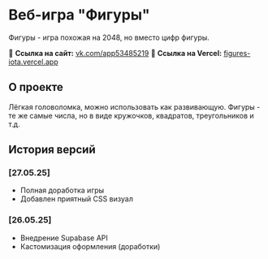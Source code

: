 # Веб-игра "Фигуры"

Фигуры - игра похожая на 2048, но вместо цифр фигуры.

🔗 **Ссылка на сайт:** [vk.com/app53485219](https://vk.com/app53485219)
🔗 **Ссылка на Vercel:**  [figures-iota.vercel.app](https://figures-iota.vercel.app/)

## О проекте

Лёгкая головоломка, можно использовать как развивающую.
Фигуры - те же самые числа, но в виде кружочков, квадратов, треугольников и т.д.

## История версий

### [27.05.25]
 - Полная доработка игры
 - Добавлен приятный CSS визуал
 
### [26.05.25]
 - Внедрение Supabase API
 - Кастомизация оформления (доработки)